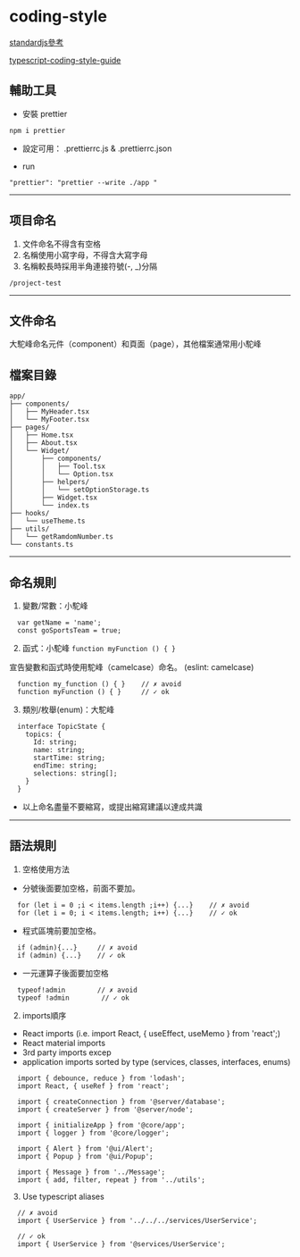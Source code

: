 # coding-style

[standardjs參考](https://standardjs.com/rules-zhtw)

[typescript-coding-style-guide](https://gist.github.com/anichitiandreea/e1d466022d772ea22db56399a7af576b#typescript-coding-style-guide)

## 輔助工具
- 安裝 prettier
```
npm i prettier
```
- 設定可用： .prettierrc.js & .prettierrc.json

- run
```
"prettier": "prettier --write ./app "
```
---
## 项目命名
1. 文件命名不得含有空格
1. 名稱使用小寫字母，不得含大寫字母
1. 名稱較長時採用半角連接符號(-, _)分隔

```
/project-test
```
---
## 文件命名

大駝峰命名元件（component）和頁面（page），其他檔案通常用小駝峰

## 檔案目錄

```
app/
├── components/
│   ├── MyHeader.tsx
│   └── MyFooter.tsx
├── pages/
│   ├── Home.tsx
│   ├── About.tsx
│   └── Widget/
│       ├── components/
│       │   ├── Tool.tsx
│       │   └── Option.tsx
│       ├── helpers/
│       │   └── setOptionStorage.ts
│       ├── Widget.tsx
│       └── index.ts
├── hooks/
│   └── useTheme.ts
├── utils/
│   └── getRamdomNumber.ts
└── constants.ts
```
---
## 命名規則
1. 變數/常數：小駝峰
```
  var getName = 'name';
  const goSportsTeam = true;
```
2. 函式：小駝峰 `function myFunction () { } `

宣告變數和函式時使用駝峰（camelcase）命名。 (eslint: camelcase)
```
  function my_function () { }    // ✗ avoid
  function myFunction () { }     // ✓ ok
```
3. 類別/枚舉(enum)：大駝峰
```
  interface TopicState {
    topics: {
      Id: string;
      name: string;
      startTime: string;
      endTime: string;
      selections: string[];
    }
  }
```

* 以上命名盡量不要縮寫，或提出縮寫建議以達成共識

---
## 語法規則
1. 空格使用方法
- 分號後面要加空格，前面不要加。
```
  for (let i = 0 ;i < items.length ;i++) {...}    // ✗ avoid
  for (let i = 0; i < items.length; i++) {...}    // ✓ ok
```
- 程式區塊前要加空格。
```
  if (admin){...}     // ✗ avoid
  if (admin) {...}    // ✓ ok
```
- 一元運算子後面要加空格
```
  typeof!admin        // ✗ avoid
  typeof !admin        // ✓ ok
``` 

2. imports順序
- React imports (i.e. import React, { useEffect, useMemo } from 'react';)
- React material imports
- 3rd party imports excep
- application imports sorted by type (services, classes, interfaces, enums)

```
  import { debounce, reduce } from 'lodash';
  import React, { useRef } from 'react';
  
  import { createConnection } from '@server/database';
  import { createServer } from '@server/node';
  
  import { initializeApp } from '@core/app';
  import { logger } from '@core/logger';
  
  import { Alert } from '@ui/Alert';
  import { Popup } from '@ui/Popup';
  
  import { Message } from '../Message';
  import { add, filter, repeat } from '../utils';
```
3. Use typescript aliases
```
  // ✗ avoid
  import { UserService } from '../../../services/UserService';
  
  // ✓ ok
  import { UserService } from '@services/UserService';
```
